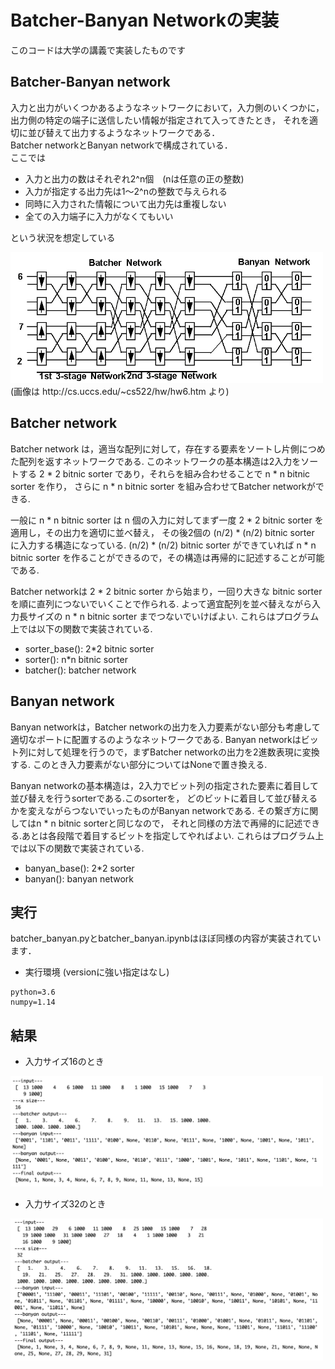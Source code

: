 # Batcher-Banyan Networkの実装

このコードは大学の講義で実装したものです

## Batcher-Banyan network
入力と出力がいくつかあるようなネットワークにおいて，入力側のいくつかに，出力側の特定の端子に送信したい情報が指定されて入ってきたとき，
それを適切に並び替えて出力するようなネットワークである．  
Batcher networkとBanyan networkで構成されている．  
ここでは
- 入力と出力の数はそれぞれ2^n個　(nは任意の正の整数)
- 入力が指定する出力先は1〜2^nの整数で与えられる
- 同時に入力された情報について出力先は重複しない
- 全ての入力端子に入力がなくてもいい  

という状況を想定している  

<img src="https://github.com/shutakahama/batcher-banyan/blob/master/img/batcher_banyan.jpg" width="500">
(画像は http://cs.uccs.edu/~cs522/hw/hw6.htm より)

## Batcher network
Batcher network は，適当な配列に対して，存在する要素をソートし片側につめた配列を返すネットワークである.
このネットワークの基本構造は2入力をソートする 2 * 2 bitnic sorter であり，それらを組み合わせることで n * n bitnic sorter を作り，
さらに n * n bitnic sorter を組み合わせてBatcher networkができる.

一般に n * n bitnic sorter は n 個の入力に対してまず一度 2 * 2 bitnic sorter を適用し，その出力を適切に並べ替え，
その後2個の (n/2) * (n/2) bitnic sorter に入力する構造になっている. (n/2) * (n/2) bitnic sorter ができていれば 
n * n bitnic sorter を作ることができるので，その構造は再帰的に記述することが可能である.

Batcher networkは 2 * 2 bitnic sorter から始まり，一回り大きな bitnic sorter を順に直列につないでいくことで作られる.
よって適宜配列を並べ替えながら入力⻑サイズの n * n bitnic sorter までつないでいけばよい. これらはプログラム上では以下の関数で実装されている.

- sorter_base(): 2*2 bitnic sorter
- sorter(): n*n bitnic sorter
- batcher(): batcher network

## Banyan network
Banyan networkは，Batcher networkの出力を入力要素がない部分も考慮して適切なポートに配置するのようなネットワークである.
Banyan networkはビット列に対して処理を行うので，まずBatcher networkの出力を2進数表現に変換する.
このとき入力要素がない部分についてはNoneで置き換える.

Banyan networkの基本構造は，2入力でビット列の指定された要素に着目して並び替えを行うsorterである.このsorterを，
どのビットに着目して並び替えるかを変えながらつないでいったものがBanyan networkである. その繋ぎ方に関してはn * n bitnic sorterと同じなので，
それと同様の方法で再帰的に記述できる.あとは各段階で着目するビットを指定してやればよい.
これらはプログラム上では以下の関数で実装されている.

- banyan_base(): 2*2 sorter
- banyan(): banyan network

## 実行
batcher_banyan.pyとbatcher_banyan.ipynbはほぼ同様の内容が実装されています．

- 実行環境 (versionに強い指定はなし)
```
python=3.6
numpy=1.14
```

## 結果
- 入力サイズ16のとき
<img src="https://github.com/shutakahama/batcher-banyan/blob/master/img/result_16.png" width="500">

- 入力サイズ32のとき
<img src="https://github.com/shutakahama/batcher-banyan/blob/master/img/result_32.png" width="500">
